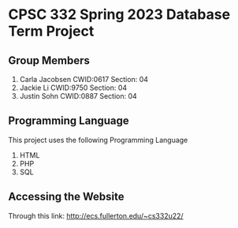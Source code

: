 # CPSC 332 Spring 2023 Database Term Project

## Group Members

1. Carla Jacobsen CWID:0617 Section: 04
2. Jackie Li CWID:9750 Section: 04
3. Justin Sohn CWID:0887 Section: 04

## Programming Language

This project uses the following Programming Language

1. HTML
2. PHP
3. SQL

## Accessing the Website

Through this link: http://ecs.fullerton.edu/~cs332u22/
